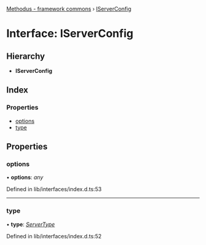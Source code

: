 [Methodus - framework commons](../globals.md) › [IServerConfig](iserverconfig.md)

# Interface: IServerConfig

## Hierarchy

* **IServerConfig**

## Index

### Properties

* [options](iserverconfig.md#options)
* [type](iserverconfig.md#type)

## Properties

###  options

• **options**: *any*

Defined in lib/interfaces/index.d.ts:53

___

###  type

• **type**: *[ServerType](../enums/servertype.md)*

Defined in lib/interfaces/index.d.ts:52
